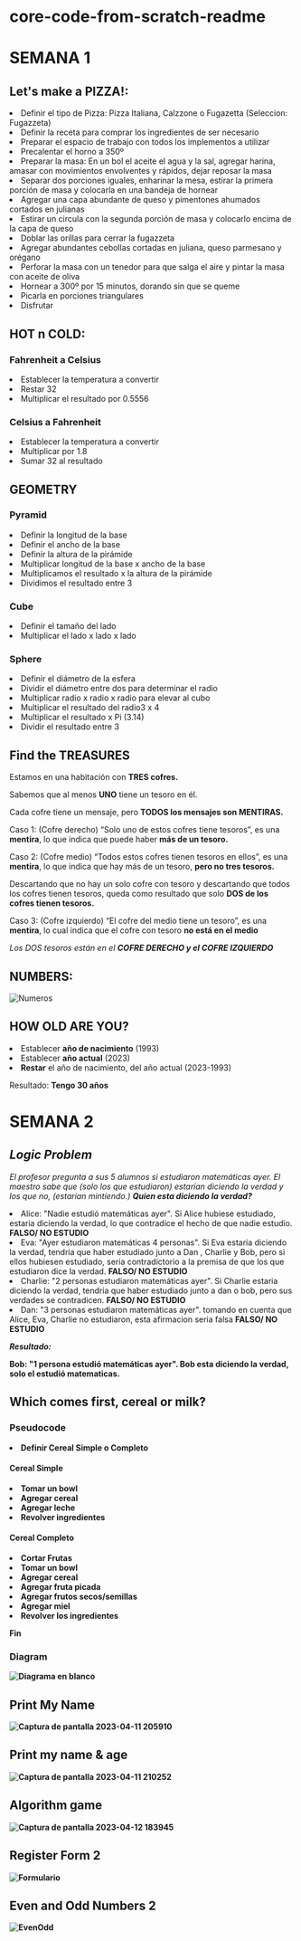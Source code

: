 # core-code-from-scratch-readme

<h1>SEMANA 1 </h1>
<h2> Let's make a PIZZA!:</h2>


<li>Definir el tipo de Pizza: Pizza Italiana, Calzzone o Fugazetta (Seleccion: Fugazzeta)</li>
<li>Definir la receta para comprar los ingredientes de ser necesario
<li>Preparar el espacio de trabajo con todos los implementos a utilizar
<li>Precalentar el horno a 350º
<li>Preparar la masa: En un bol el aceite el agua y la sal, agregar harina, amasar con movimientos envolventes y rápidos, dejar reposar la masa
<li>Separar dos porciones iguales, enharinar la mesa, estirar la primera porción de masa y colocarla en una bandeja de hornear
<li>Agregar una capa abundante de queso y pimentones ahumados cortados en julianas 
<li>Estirar un circula con la segunda porción de masa y colocarlo encima de la capa de queso
<li>Doblar las orillas para cerrar la fugazzeta
<li>Agregar abundantes cebollas cortadas en juliana, queso parmesano y orégano
<li>Perforar la masa con un tenedor para que salga el aire y pintar la masa con aceite de oliva
<li>Hornear a 300º por 15 minutos, dorando sin que se queme
<li>Picarla en porciones triangulares
<li>Disfrutar


<h2>HOT n COLD:</h2>

<h3>Fahrenheit a Celsius</h3>
<li>Establecer la temperatura a convertir</li>
<li>Restar 32</li>
<li>Multiplicar el resultado por 0.5556</li>

<h3>Celsius a Fahrenheit</h3>
<li>Establecer la temperatura a convertir</li>
<li>Multiplicar por 1.8</li>
<li>Sumar 32 al resultado</li>


<h2>GEOMETRY</h2>

<h3>Pyramid</h3>
<li>Definir la longitud de la base</li>
<li>Definir el ancho de la base</li>
<li>Definir la altura de la pirámide</li>
<li>Multiplicar longitud de la base x ancho de la base</li>
<li>Multiplicamos el resultado x la altura de la pirámide</li>
<li>Dividimos el resultado entre 3</li>

<h3>Cube</h3>
<li>Definir el tamaño del lado</li>
<li>Multiplicar el lado x lado x lado</li>

<h3>Sphere</h3>
<li>Definir el diámetro de la esfera</li>
<li>Dividir el diámetro entre dos para determinar el radio</li>
<li>Multiplicar radio x radio x radio para elevar al cubo</li>
<li>Multiplicar el resultado del radio3 x 4</li>
<li>Multiplicar el resultado x Pi (3.14)</li>
<li>Dividir el resultado entre 3</li>

<h2>Find the TREASURES</h2>

<p>Estamos en una habitación con <strong>TRES cofres.</strong>

Sabemos que al menos <strong>UNO</strong> tiene un tesoro en él. 

Cada cofre tiene un mensaje, pero <strong>TODOS los mensajes son MENTIRAS.</strong> 

Caso 1: (Cofre derecho) “Solo uno de estos cofres tiene tesoros”, es una <strong>mentira</strong>, lo que indica que puede haber <strong>más de un tesoro.</strong>

Caso 2: (Cofre medio) “Todos estos cofres tienen tesoros en ellos”, es una <strong>mentira</strong>, lo que indica que hay más de un tesoro, <strong> pero no tres tesoros. </strong>

Descartando que no hay un solo cofre con tesoro y descartando que todos los cofres tienen tesoros, queda como resultado que solo <strong>DOS de los cofres tienen tesoros.</strong>

Caso 3: (Cofre izquierdo) “El cofre del medio tiene un tesoro”, es una <strong>mentira</strong>, lo cual indica que el cofre con tesoro <strong>no está en el medio</strong>

<em>Los DOS tesoros están en el <strong>COFRE DERECHO y el COFRE IZQUIERDO</strong></em></p>

<h2>NUMBERS:</h2>

![Numeros](https://user-images.githubusercontent.com/118138583/229408388-f07a64cb-4066-4dc7-80ac-061a3a982582.png)


<h2>HOW OLD ARE YOU?</h2>
<li>Establecer <strong>año de nacimiento</strong> (1993)</li>
<li>Establecer <strong>año actual</strong> (2023)</li>
<li><strong>Restar</strong> el año de nacimiento, del año actual (2023-1993)</li>

Resultado: <strong>Tengo 30 años</strong>



<h1> SEMANA 2 </h1>
<h2><em>Logic Problem</em></h2>

<p><em>El profesor pregunta a sus 5 alumnos si estudiaron matemáticas ayer.
El maestro sabe que (solo los que estudiaron) estarían diciendo la verdad y los que no, (estarían mintiendo.) 
<strong>Quien esta diciendo la verdad?</strong></em></p>

<li> Alice: "Nadie estudió matemáticas ayer". Si Alice hubiese estudiado, estaria diciendo la verdad, lo que contradice el hecho de que nadie estudio.
<strong>FALSO/ NO ESTUDIO</strong></li>
<li>Eva: "Ayer estudiaron matemáticas 4 personas". Si Eva estaria diciendo la verdad, tendria que haber estudiado junto a Dan , Charlie y Bob, pero si ellos hubiesen estudiado, seria contradictorio a la premisa de que los que estudiaron dice la verdad.
<strong>FALSO/ NO ESTUDIO</strong></li>
<li>Charlie: "2 personas estudiaron matemáticas ayer". Si Charlie estaria diciendo la verdad, tendria que haber estudiado junto a dan o bob, pero sus verdades se contradicen.
<strong>FALSO/ NO ESTUDIO</strong></li>
<li>Dan: "3 personas estudiaron matemáticas ayer".  tomando en cuenta que Alice, Eva, Charlie no estudiaron, esta afirmacion seria falsa
<strong>FALSO/ NO ESTUDIO</strong</li> 

<em>Resultado:</em>
  
 <strong>Bob: "1 persona estudió matemáticas ayer". Bob esta diciendo la verdad, solo el estudió matematicas. </strong></p> 
  
  
  <h2>Which comes first, cereal or milk?</h2>
  
<h3>Pseudocode</h3>
  
  
<li>Definir Cereal Simple o Completo</li>
<h4>Cereal Simple</h4>
<li>Tomar un  bowl</li>
<li>Agregar cereal</li>
<li>Agregar leche</li>
<li>Revolver ingredientes</li>
<h4>Cereal Completo</h4>
<li>Cortar Frutas</li>
<li>Tomar un bowl</li>
<li>Agregar cereal</li>
<li>Agregar fruta picada</li>
<li>Agregar frutos secos/semillas</li>
<li>Agregar miel</li>
<li>Revolver los ingredientes</li>

Fin


<h3>Diagram</h3>

![Diagrama en blanco](https://user-images.githubusercontent.com/118138583/231346895-c4e7a466-2543-41c9-a3a9-fdcb7657425a.png)


<h2>Print My Name</h2>
  
![Captura de pantalla 2023-04-11 205910](https://user-images.githubusercontent.com/118138583/231347018-6ef35bee-98b5-4fc5-a468-d0678b44852f.png)

 <h2>Print my name & age</h2>
  
![Captura de pantalla 2023-04-11 210252](https://user-images.githubusercontent.com/118138583/231347125-d77edccd-2aa8-4441-8eed-c9b29d0af5ac.png)


<h2>Algorithm game</h2>

![Captura de pantalla 2023-04-12 183945](https://user-images.githubusercontent.com/118138583/231609769-a38987fb-e409-40de-a375-753608fc0faf.png)

<h2> Register Form 2</h2>

![Formulario](https://user-images.githubusercontent.com/118138583/232350921-6884fc23-94ba-4318-8bfe-fd38e574596b.png)


<h2>Even and Odd Numbers 2</h2>

![EvenOdd](https://user-images.githubusercontent.com/118138583/232349479-a621d966-96ea-41fc-97cb-6dc025bd70d1.png)




